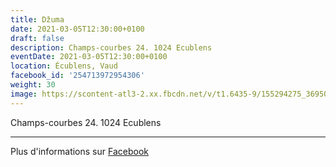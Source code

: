```yaml
---
title: Džuma
date: 2021-03-05T12:30:00+0100
draft: false
description: Champs-courbes 24. 1024 Ecublens
eventDate: 2021-03-05T12:30:00+0100
location: Écublens, Vaud
facebook_id: '254713972954306'
weight: 30
image: https://scontent-atl3-2.xx.fbcdn.net/v/t1.6435-9/155294275_3695079563921169_4909597834044538694_n.jpg?_nc_cat=101&ccb=1-7&_nc_sid=9e60e4&_nc_ohc=L9nv5ke5iW0Q7kNvwEAUmkx&_nc_oc=AdlwRUEN5YsTT0d-bTg2OdhMW0d0JnGCI9kmbsJKKFrwxWEb47ZHFMUsgZ61nj_pGgo&_nc_zt=23&_nc_ht=scontent-atl3-2.xx&edm=ABTKTjYEAAAA&_nc_gid=G5joiadfa6-5KOQ2gsNBYw&oh=00_AfZN_6HH3fage-ytH6hLu97HsaBYBJWEQ3w1q0vm9Sq1wQ&oe=69016B5B
---
```


Champs-courbes 24. 1024 Ecublens

---

Plus d'informations sur [Facebook](https://facebook.com/events/254713972954306)